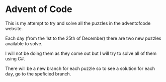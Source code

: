 <h1>Advent of Code</h1>

This is my attempt to try and solve all the puzzles in the adventofcode website.

Each day (from the 1st to the 25th of December) there are two new puzzles available to solve.

I will not be doing them as they come out but I will try to solve all of them using C#.

There will be a new branch for each puzzle so to see a solution for each day, go to the speficied branch.
